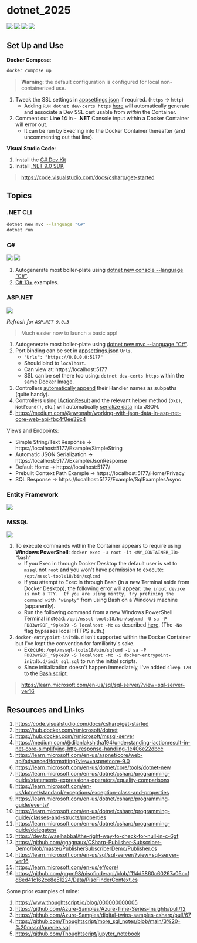 # dotnet_2025

[![](https://img.shields.io/badge/ASP.NET-9.0.3-purple.svg)](https://learn.microsoft.com/en-us/aspnet/core/?view=aspnetcore-9.0)
[![](https://img.shields.io/badge/MSSQL-2022-blue.svg)](https://hub.docker.com/r/microsoft/mssql-server)
[![](https://img.shields.io/badge/.NET-9.0-blue.svg)](https://dotnet.microsoft.com/en-us/download/dotnet/9.0) 
[![](https://img.shields.io/badge/Docker-blue.svg)](https://www.docker.com/) 

## Set Up and Use

**Docker Compose**:
```bash
docker compose up
```

> **Warning**: the default configuration is configured for local non-containerized use.

1. Tweak the SSL settings in [appsettings.json](./asp_entity/src/appsettings.json) if required. (`https` -> `http`) 
   * Adding `RUN dotnet dev-certs https` [here](./asp_entity/dockerfile) will automatically generate and associate a Dev SSL cert usable from *within* the Container.
2. Comment out **Line 14** in [](./csharp/src/Program.cs) - **.NET** Console input within a Docker Container will error out. 
   * It can be run by Exec'ing into the Docker Container thereafter (and uncommenting out that line).

**Visual Studio Code**:
1. Install the [C# Dev Kit](https://marketplace.visualstudio.com/items?itemName=ms-dotnettools.csdevkit)
2. Install [.NET 9.0 SDK](https://dotnet.microsoft.com/en-us/download/dotnet/thank-you/sdk-9.0.202-windows-x64-installer)

> https://code.visualstudio.com/docs/csharp/get-started

## Topics

### .NET CLI

```bash
dotnet new mvc --language "C#"
dotnet run
```

### C#

[![](https://img.shields.io/badge/C%23-13-purple.svg)](https://learn.microsoft.com/en-us/dotnet/csharp/?WT.mc_id=dotnet-35129-website) [![](https://img.shields.io/badge/.NET-9.0-blue.svg)](https://dotnet.microsoft.com/en-us/download/dotnet/9.0) 

1. Autogenerate most boiler-plate using [dotnet new console --language "C#"](https://learn.microsoft.com/en-us/dotnet/core/tools/dotnet-new).
2. [C# 13+](csharp/src/language/) examples.

### ASP.NET

[![](https://img.shields.io/badge/ASP.NET-9.0.3-purple.svg)](https://learn.microsoft.com/en-us/aspnet/core/?view=aspnetcore-9.0)

*Refresh for `ASP.NET 9.0.3`* 

> Much easier now to launch a basic app!

1. Autogenerate most boiler-plate using [dotnet new mvc --language "C#"](https://learn.microsoft.com/en-us/dotnet/core/tools/dotnet-new).
2. Port binding can be set in [appsettings.json](./asp_entity/src/appsettings.json) `Urls`.
    * `"Urls": "https://0.0.0.0:5177"`
    * Should bind to `localhost`.
    * Can view at: https://localhost:5177
    * SSL can be set there too using: `dotnet dev-certs https` within the same Docker Image.
3. Controllers [automatically append](./asp_entity/src/Controllers/ExampleController.cs) their Handler names as subpaths (quite handy).
4. Controllers using [IActionResult](https://medium.com/@dilanlakshitha194/understanding-iactionresult-in-net-core-simplifying-http-response-handling-1e406e22dbcc) and the relevant helper method (`Ok()`, `NotFound()`, etc.) will automatically [serialize data](https://learn.microsoft.com/en-us/aspnet/core/web-api/advanced/formatting?view=aspnetcore-9.0) into JSON.
5. https://medium.com/@nwonahr/working-with-json-data-in-asp-net-core-web-api-fbc4f0ee39c4

Views and Endpoints:
* Simple String/Text Response -> https://localhost:5177/Example/SimpleString
* Automatic JSON Serialization -> https://localhost:5177/Example/JsonResponse
* Default Home -> https://localhost:5177/
* Prebuilt Context Path Example -> https://localhost:5177/Home/Privacy
* SQL Response -> https://localhost:5177/Example/SqlExamplesAsync

### Entity Framework

[![](https://img.shields.io/badge/Entity-Framework-purple.svg)](https://learn.microsoft.com/en-us/ef/) 

### MSSQL

[![](https://img.shields.io/badge/MSSQL-2022-blue.svg)](https://hub.docker.com/r/microsoft/mssql-server)

1. To execute commands within the Container appears to require using **Windows PowerShell**: `docker exec -u root -it <MY_CONTAINER_ID> "bash"`
      * If you Exec in through Docker Desktop the default user is set to `mssql` not `root` and you won't have permission to execute: `/opt/mssql-tools18/bin/sqlcmd`
      * If you attempt to Exec in through Bash (in a new Terminal aside from Docker Desktop), the following error will appear: `the input device is not a TTY.  If you are using mintty, try prefixing the command with 'winpty'` from using Bash on a Windows machine (apparently).
      * Run the following command from a new Windows PowerShell Terminal instead: `/opt/mssql-tools18/bin/sqlcmd -U sa -P FD83wr9DF_*9pke89 -S localhost -No` as described [here](https://learn.microsoft.com/en-us/sql/linux/sql-server-linux-docker-container-deployment?view=sql-server-ver16&pivots=cs1-bash#tools-inside-the-container). (The `-No` flag bypasses local HTTPS auth.)
1. `docker-entrypoint-initdb.d` isn't supported within the Docker Container but I've kept the convention for familiarity's sake.
      * Execute: `/opt/mssql-tools18/bin/sqlcmd -U sa -P FD83wr9DF_*9pke89 -S localhost -No -i docker-entrypoint-initdb.d/init_sql.sql` to run the initial scripts.
      * Since initialization doesn't happen immediately, I've added `sleep 120` to the [Bash script](./asp_entity/run.sh).

> https://learn.microsoft.com/en-us/sql/sql-server/?view=sql-server-ver16

## Resources and Links

1. https://code.visualstudio.com/docs/csharp/get-started
2. https://hub.docker.com/r/microsoft/dotnet
3. https://hub.docker.com/r/microsoft/mssql-server
4. https://medium.com/@dilanlakshitha194/understanding-iactionresult-in-net-core-simplifying-http-response-handling-1e406e22dbcc
5. https://learn.microsoft.com/en-us/aspnet/core/web-api/advanced/formatting?view=aspnetcore-9.0
6. https://learn.microsoft.com/en-us/dotnet/core/tools/dotnet-new
7. https://learn.microsoft.com/en-us/dotnet/csharp/programming-guide/statements-expressions-operators/equality-comparisons
8. https://learn.microsoft.com/en-us/dotnet/standard/exceptions/exception-class-and-properties
9. https://learn.microsoft.com/en-us/dotnet/csharp/programming-guide/events/
10. https://learn.microsoft.com/en-us/dotnet/csharp/programming-guide/classes-and-structs/properties
11. https://learn.microsoft.com/en-us/dotnet/csharp/programming-guide/delegates/
12. https://dev.to/waelhabbal/the-right-way-to-check-for-null-in-c-6gf
13. https://github.com/ggagnaux/CSharp-Publisher-Subscriber-Demo/blob/master/PublisherSubscriberDemo/Publisher.cs
14. https://learn.microsoft.com/en-us/sql/sql-server/?view=sql-server-ver16
15. https://learn.microsoft.com/en-us/ef/core/
16. https://github.com/grpm98/pisofinderapi/blob/f114d5860c60267a05ccfd8ed41c162ce8e51224/Data/PisoFinderContext.cs

Some prior examples of mine:

1. https://www.thoughtscript.io/blog/000000000005
2. https://github.com/Azure-Samples/Azure-Time-Series-Insights/pull/12
3. https://github.com/Azure-Samples/digital-twins-samples-csharp/pull/67
4. https://github.com/Thoughtscript/more_sql_notes/blob/main/3%20-%20mssql/queries.sql
5. https://github.com/Thoughtscript/jupyter_notebook